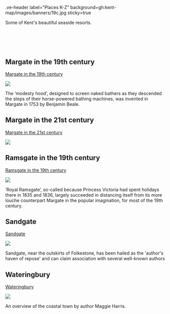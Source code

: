 .ve-header label="Places K-Z" background=gh:kent-map/images/banners/19c.jpg sticky=true

Some of Kent's beautiful seaside resorts.

# &nbsp; 
<param class="cards">

## Margate in the 19th century

[Margate in the 19th century](/19c/19c-margate/)

![](https://iiif.juncture-digital.org/thumbnail?url=https://stor.artstor.org/stor/6151082b-c9f9-43c8-b8bb-b8eb5329f748)

The ‘modesty hood’, designed to screen naked bathers as they descended the steps of their horse-powered bathing machines, was invented in Margate in 1753 by Benjamin Beale.

## Margate in the 21st century

[Margate in the 21st century](/21c/21c-margate/)

![](https://iiif.juncture-digital.org/thumbnail?url=https://stor.artstor.org/stor/43f708f9-0d08-4e7a-9f99-50e869e44ac2)

## Ramsgate in the 19th century

[Ramsgate in the 19th century](/19c/19c-ramsgate/)

![](https://iiif.juncture-digital.org/thumbnail?url=https://stor.artstor.org/stor/274fbd10-415b-4fb3-8a79-3ebaac90a101)

‘Royal Ramsgate’, so-called because Princess Victoria had spent holidays there in 1835 and 1836, largely succeeded in distancing itself from its more louche counterpart Margate in the popular imagination, for most of the 19th century.

## Sandgate

[Sandgate](/placeskz/sandgate-overview)

![](https://iiif.juncture-digital.org/thumbnail?url=https://stor.artstor.org/stor/ea765a89-16c2-4c5c-8860-b0bc08f507d9)

Sandgate, near the outskirts of Folkestone, has been hailed as the 'author's haven of repose' and can claim association with several well-known authors

## Wateringbury

[Wateringbury](/placeskz/wateringbury-overview)

![](https://iiif.juncture-digital.org/thumbnail?url=https://stor.artstor.org/stor/70056d92-7406-48ec-a8e5-060c6bcf584d)

An overview of the coastal town by author Maggie Harris.
